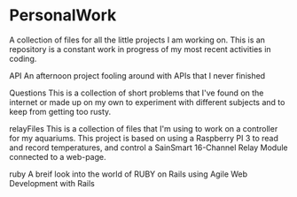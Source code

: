 # PersonalWork
A collection of files for all the little projects I am working on. This is an repository is a constant work in progress of my most recent activities in coding.

API
An afternoon project fooling around with APIs that I never finished

Questions
This is a collection of short problems that I've found on the internet or made up on my own to experiment with different subjects and to keep from getting too rusty.

relayFiles
This is a collection of files that I'm using to work on a controller for my aquariums. This project is based on using a Raspberry PI 3 to read and record temperatures, and control a SainSmart 16-Channel Relay Module connected to a web-page.  

ruby
A breif look into the world of RUBY on Rails using Agile Web Development with Rails
